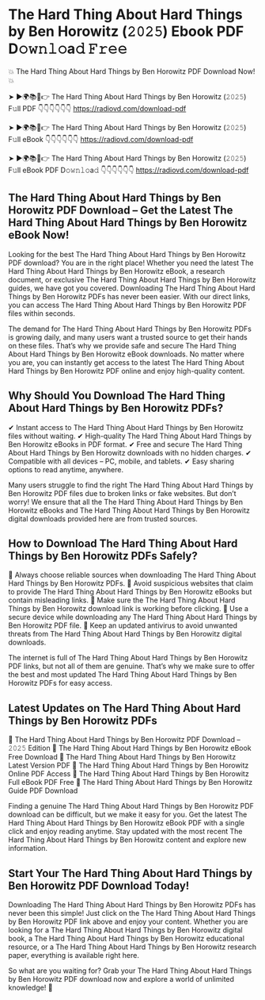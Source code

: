 # The Hard Thing About Hard Things by Ben Horowitz (𝟸𝟶𝟸𝟻) Ebook PDF D𝚘𝚠𝚗𝚕𝚘a𝚍 𝙵𝚛𝚎𝚎

💥 The Hard Thing About Hard Things by Ben Horowitz PDF Download Now! 💥

➤ ►🌍📚📱👉 The Hard Thing About Hard Things by Ben Horowitz (𝟸𝟶𝟸𝟻) F𝚞ll PDF 👇👇👇👇👇👇
https://radiovd.com/download-pdf

➤ ►🌍📚📱👉 The Hard Thing About Hard Things by Ben Horowitz (𝟸𝟶𝟸𝟻) F𝚞ll eBook 👇👇👇👇👇👇
https://radiovd.com/download-pdf

➤ ►🌍📚📱👉 The Hard Thing About Hard Things by Ben Horowitz (𝟸𝟶𝟸𝟻) F𝚞ll eBook PDF D𝚘𝚠𝚗𝚕𝚘a𝚍 👇👇👇👇👇👇
https://radiovd.com/download-pdf

## The Hard Thing About Hard Things by Ben Horowitz PDF Download – Get the Latest The Hard Thing About Hard Things by Ben Horowitz eBook Now!

Looking for the best The Hard Thing About Hard Things by Ben Horowitz PDF download? You are in the right place! Whether you need the latest The Hard Thing About Hard Things by Ben Horowitz eBook, a research document, or exclusive The Hard Thing About Hard Things by Ben Horowitz guides, we have got you covered. Downloading The Hard Thing About Hard Things by Ben Horowitz PDFs has never been easier. With our direct links, you can access The Hard Thing About Hard Things by Ben Horowitz PDF files within seconds.

The demand for The Hard Thing About Hard Things by Ben Horowitz PDFs is growing daily, and many users want a trusted source to get their hands on these files. That’s why we provide safe and secure The Hard Thing About Hard Things by Ben Horowitz eBook downloads. No matter where you are, you can instantly get access to the latest The Hard Thing About Hard Things by Ben Horowitz PDF online and enjoy high-quality content.

## Why Should You Download The Hard Thing About Hard Things by Ben Horowitz PDFs?

✔ Instant access to The Hard Thing About Hard Things by Ben Horowitz files without waiting.
✔ High-quality The Hard Thing About Hard Things by Ben Horowitz eBooks in PDF format.
✔ Free and secure The Hard Thing About Hard Things by Ben Horowitz downloads with no hidden charges.
✔ Compatible with all devices – PC, mobile, and tablets.
✔ Easy sharing options to read anytime, anywhere.

Many users struggle to find the right The Hard Thing About Hard Things by Ben Horowitz PDF files due to broken links or fake websites. But don’t worry! We ensure that all the The Hard Thing About Hard Things by Ben Horowitz eBooks and The Hard Thing About Hard Things by Ben Horowitz digital downloads provided here are from trusted sources.

## How to Download The Hard Thing About Hard Things by Ben Horowitz PDFs Safely?

📌 Always choose reliable sources when downloading The Hard Thing About Hard Things by Ben Horowitz PDFs.
📌 Avoid suspicious websites that claim to provide The Hard Thing About Hard Things by Ben Horowitz eBooks but contain misleading links.
📌 Make sure the The Hard Thing About Hard Things by Ben Horowitz download link is working before clicking.
📌 Use a secure device while downloading any The Hard Thing About Hard Things by Ben Horowitz PDF file.
📌 Keep an updated antivirus to avoid unwanted threats from The Hard Thing About Hard Things by Ben Horowitz digital downloads.

The internet is full of The Hard Thing About Hard Things by Ben Horowitz PDF links, but not all of them are genuine. That’s why we make sure to offer the best and most updated The Hard Thing About Hard Things by Ben Horowitz PDFs for easy access.

## Latest Updates on The Hard Thing About Hard Things by Ben Horowitz PDFs

🔹 The Hard Thing About Hard Things by Ben Horowitz PDF Download – 𝟸𝟶𝟸𝟻 Edition
🔹 The Hard Thing About Hard Things by Ben Horowitz eBook Free Download
🔹 The Hard Thing About Hard Things by Ben Horowitz Latest Version PDF
🔹 The Hard Thing About Hard Things by Ben Horowitz Online PDF Access
🔹 The Hard Thing About Hard Things by Ben Horowitz Full eBook PDF Free
🔹 The Hard Thing About Hard Things by Ben Horowitz Guide PDF Download

Finding a genuine The Hard Thing About Hard Things by Ben Horowitz PDF download can be difficult, but we make it easy for you. Get the latest The Hard Thing About Hard Things by Ben Horowitz eBook PDF with a single click and enjoy reading anytime. Stay updated with the most recent The Hard Thing About Hard Things by Ben Horowitz content and explore new information.

## Start Your The Hard Thing About Hard Things by Ben Horowitz PDF Download Today!

Downloading The Hard Thing About Hard Things by Ben Horowitz PDFs has never been this simple! Just click on the The Hard Thing About Hard Things by Ben Horowitz PDF link above and enjoy your content. Whether you are looking for a The Hard Thing About Hard Things by Ben Horowitz digital book, a The Hard Thing About Hard Things by Ben Horowitz educational resource, or a The Hard Thing About Hard Things by Ben Horowitz research paper, everything is available right here.

So what are you waiting for? Grab your The Hard Thing About Hard Things by Ben Horowitz PDF download now and explore a world of unlimited knowledge! 🚀